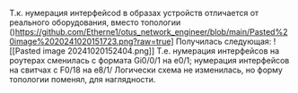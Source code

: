 Т.к. нумерация интерфейсоd в образах устройств отличается от реального оборудования, вместо топологии 
()https://github.com/Etherne1/otus_network_engineer/blob/main/Pasted%20image%2020241020151723.png?raw=true]
Получилась следующая:
![[Pasted image 20241020152404.png]]
Т.е. нумерация интерфейсов на роутерах сменилась с формата Gi0/0/1 на e0/1; нумерация интерфейсов на свитчах с F0/18 на e8/1/
Логически схема не изменилась, но форму топологии поменял, для наглядности.